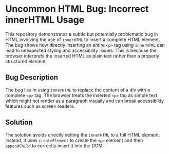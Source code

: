 # Uncommon HTML Bug: Incorrect innerHTML Usage

This repository demonstrates a subtle but potentially problematic bug in HTML involving the use of `innerHTML` to insert a complete HTML element.  The bug shows how directly inserting an entire `<p>` tag using `innerHTML` can lead to unexpected styling and accessibility issues. This is because the browser interprets the inserted HTML as plain text rather than a properly structured element.

## Bug Description
The bug lies in using `innerHTML` to replace the content of a div with a complete `<p>` tag. The browser treats the inserted `<p>` tag as simple text, which might not render as a paragraph visually and can break accessibility features such as screen readers.

## Solution
The solution avoids directly setting the `innerHTML` to a full HTML element. Instead, it uses `createElement` to create the `<p>` element and then `appendChild` to correctly insert it into the DOM.